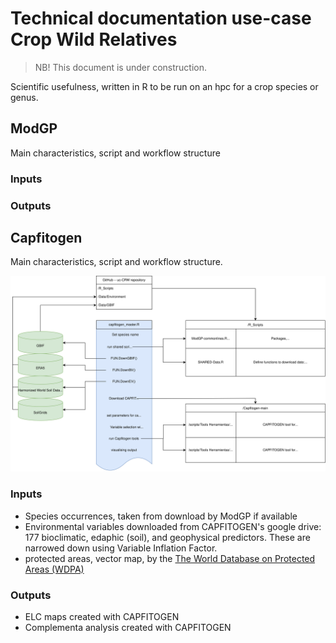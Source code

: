 # Technical documentation use-case Crop Wild Relatives

> NB! This document is under construction.

Scientific usefulness, written in R to be run on an hpc for a crop species or genus.

## ModGP

Main characteristics, script and workflow structure

### Inputs

### Outputs

## Capfitogen

Main characteristics, script and workflow structure.

![Figure: Illustration of scripts and data for running Capfitogen tools](capfitogen_master_illustration.drawio.svg)

### Inputs

- Species occurrences, taken from download by ModGP if available
- Environmental variables downloaded from CAPFITOGEN's google drive: 177 bioclimatic, edaphic (soil), and geophysical predictors. These are narrowed down using Variable Inflation Factor.
- protected areas, vector map, by the [The World Database on Protected Areas (WDPA)](https://www.protectedplanet.net/en/thematic-areas/wdpa?tab=WDPA)

### Outputs

- ELC maps created with CAPFITOGEN
- Complementa analysis created with CAPFITOGEN
